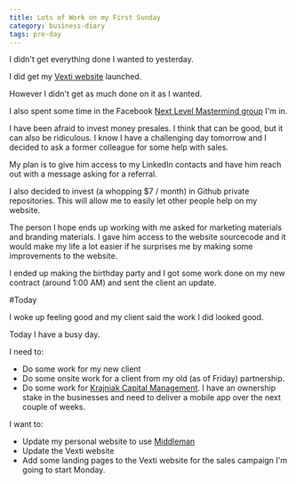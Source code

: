 ```yaml
---
title: Lots of Work on my First Sunday
category: business-diary
tags: pre-day
---
```

I didn't get everything done I wanted to yesterday.

I did get my [Vexti website](http://www.vexti.co) launched.

However I didn't get as much done on it as I wanted.

I also spent some time in the Facebook [Next Level Mastermind group](http://www.nextlevelgroupmastermind.com/) I'm in.

I have been afraid to invest money presales. I think that can be good, but it can also be ridiculous. I know I have a challenging day tomorrow and I decided to ask a former colleague for some help with sales.

My plan is to give him access to my LinkedIn contacts and have him reach out with a message asking for a referral.

I also decided to invest (a whopping $7 / month) in Github private repositories. This will allow me to easily let other people help on my website.

The person I hope ends up working with me asked for marketing materials and branding materials. I gave him access to the website sourcecode and it would make my life a lot easier if he surprises me by making some improvements to the website.

I ended up making the birthday party and I got some work done on my new contract (around 1:00 AM) and sent the client an update.

#Today

I woke up feeling good and my client said the work I did looked good.

Today I have a busy day. 

I need to:

 - Do some work for my new client
 - Do some onsite work for a client from my old (as of Friday) partnership.
 - Do some work for [Krajniak Capital Management](http://www.kcmria.net). I have an ownership stake in the businesses and need to deliver a mobile app over the next couple of weeks.

I want to:

 - Update my personal website to use [Middleman](https://middlemanapp.com/)
 - Update the Vexti website
 - Add some landing pages to the Vexti website for the sales campaign I'm going to start Monday.
